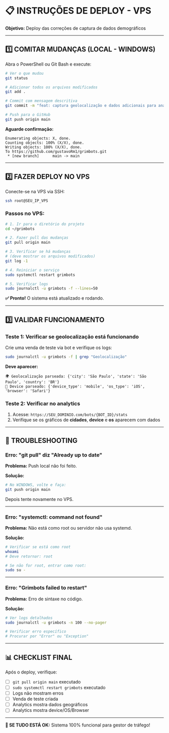# 📋 INSTRUÇÕES DE DEPLOY - VPS

**Objetivo:** Deploy das correções de captura de dados demográficos

---

## 1️⃣ COMITAR MUDANÇAS (LOCAL - WINDOWS)

Abra o PowerShell ou Git Bash e execute:

```bash
# Ver o que mudou
git status

# Adicionar todos os arquivos modificados
git add .

# Commit com mensagem descritiva
git commit -m "feat: captura geolocalização e dados adicionais para analytics demográfico"

# Push para o GitHub
git push origin main
```

**Aguarde confirmação:**
```
Enumerating objects: X, done.
Counting objects: 100% (X/X), done.
Writing objects: 100% (X/X), done.
To https://github.com/gustavoRm1/grimbots.git
 * [new branch]      main -> main
```

---

## 2️⃣ FAZER DEPLOY NO VPS

Conecte-se na VPS via SSH:

```bash
ssh root@SEU_IP_VPS
```

### **Passos no VPS:**

```bash
# 1. Ir para o diretório do projeto
cd ~/grimbots

# 2. Fazer pull das mudanças
git pull origin main

# 3. Verificar se há mudanças
# (deve mostrar os arquivos modificados)
git log -1

# 4. Reiniciar o serviço
sudo systemctl restart grimbots

# 5. Verificar logs
sudo journalctl -u grimbots -f --lines=50
```

**✅ Pronto!** O sistema está atualizado e rodando.

---

## 3️⃣ VALIDAR FUNCIONAMENTO

### **Teste 1: Verificar se geolocalização está funcionando**

Crie uma venda de teste via bot e verifique os logs:

```bash
sudo journalctl -u grimbots -f | grep "Geolocalização"
```

**Deve aparecer:**
```
🌍 Geolocalização parseada: {'city': 'São Paulo', 'state': 'São Paulo', 'country': 'BR'}
📱 Device parseado: {'device_type': 'mobile', 'os_type': 'iOS', 'browser': 'Safari'}
```

### **Teste 2: Verificar no analytics**

1. Acesse: `https://SEU_DOMINIO.com/bots/{BOT_ID}/stats`
2. Verifique se os gráficos de **cidades**, **device** e **os** aparecem com dados

---

## 🔧 TROUBLESHOOTING

### **Erro: "git pull" diz "Already up to date"**

**Problema:** Push local não foi feito.

**Solução:**
```bash
# No WINDOWS, volte e faça:
git push origin main
```

Depois tente novamente no VPS.

---

### **Erro: "systemctl: command not found"**

**Problema:** Não está como root ou servidor não usa systemd.

**Solução:**
```bash
# Verificar se está como root
whoami
# Deve retornar: root

# Se não for root, entrar como root:
sudo su -
```

---

### **Erro: "Grimbots failed to restart"**

**Problema:** Erro de sintaxe no código.

**Solução:**
```bash
# Ver logs detalhados
sudo journalctl -u grimbots -n 100 --no-pager

# Verificar erro específico
# Procurar por "Error" ou "Exception"
```

---

## 📊 CHECKLIST FINAL

Após o deploy, verifique:

- [ ] `git pull origin main` executado
- [ ] `sudo systemctl restart grimbots` executado  
- [ ] Logs não mostram erros
- [ ] Venda de teste criada
- [ ] Analytics mostra dados geográficos
- [ ] Analytics mostra device/OS/Browser

---

**🎯 SE TUDO ESTÁ OK:** Sistema 100% funcional para gestor de tráfego!


